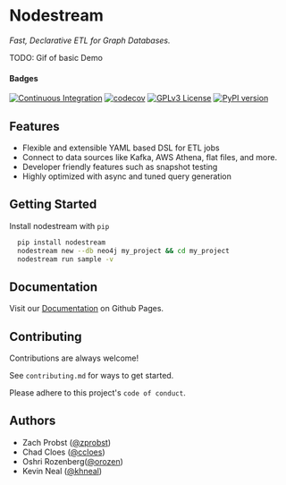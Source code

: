 
# Nodestream

_Fast, Declarative ETL for Graph Databases._

TODO: Gif of basic Demo


#### Badges

[![Continuous Integration](https://github.com/nodestream-proj/nodestream/actions/workflows/ci.yaml/badge.svg)](https://github.com/nodestream-proj/nodestream/actions/workflows/ci.yaml)
[![codecov](https://codecov.io/gh/nodestream-proj/nodestream/branch/main/graph/badge.svg?token=HAPEVKQ6OQ)](https://codecov.io/gh/nodestream-proj/nodestream)
[![GPLv3 License](https://img.shields.io/badge/License-GPL%20v3-yellow.svg)](https://opensource.org/licenses/)
[![PyPI version](https://badge.fury.io/py/nodestream.svg)](https://badge.fury.io/py/nodestream)

## Features

- Flexible and extensible YAML based DSL for ETL jobs
- Connect to data sources like Kafka, AWS Athena, flat files, and more.
- Developer friendly features such as snapshot testing
- Highly optimized with async and tuned query generation


## Getting Started

Install nodestream with `pip`

```bash
  pip install nodestream
  nodestream new --db neo4j my_project && cd my_project
  nodestream run sample -v
```


## Documentation

Visit our [Documentation](https://zprobst.github.io/nodestream) on Github Pages.


## Contributing

Contributions are always welcome!

See `contributing.md` for ways to get started.

Please adhere to this project's `code of conduct`.


## Authors

- Zach Probst ([@zprobst](https://www.github.com/zprobst))
- Chad Cloes ([@ccloes](https://www.github.com/ccloes))
- Oshri Rozenberg([@orozen](https://www.github.com/orozen))
- Kevin Neal ([@khneal](https://www.github.com/khneal))

